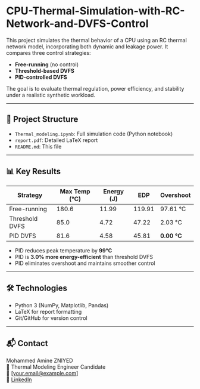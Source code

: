 # CPU-Thermal-Simulation-with-RC-Network-and-DVFS-Control

This project simulates the thermal behavior of a CPU using an RC thermal network model, incorporating both dynamic and leakage power. It compares three control strategies:

-  **Free-running** (no control)
-  **Threshold-based DVFS**
-  **PID-controlled DVFS**

The goal is to evaluate thermal regulation, power efficiency, and stability under a realistic synthetic workload.

---

## 📂 Project Structure

- `Thermal_modeling.ipynb`: Full simulation code (Python notebook)
- `report.pdf`: Detailed LaTeX report
- `README.md`: This file

---

## 📊 Key Results

| Strategy         | Max Temp (°C) | Energy (J) | EDP   | Overshoot |
|------------------|---------------|------------|-------|------------|
| Free-running     | 180.6         | 11.99      | 119.91| 97.61 °C   |
| Threshold DVFS   | 85.0          | 4.72       | 47.22 | 2.03 °C    |
| PID DVFS         | 81.6          | 4.58       | 45.81 | **0.00 °C**|

- PID reduces peak temperature by **99°C**
- PID is **3.0% more energy-efficient** than threshold DVFS
- PID eliminates overshoot and maintains smoother control

---


## 🛠️ Technologies

- Python 3 (NumPy, Matplotlib, Pandas)
- LaTeX for report formatting
- Git/GitHub for version control

---

## 📬 Contact

Mohammed Amine ZNIYED  
🧠 Thermal Modeling Engineer Candidate  
📧 [your.email@example.com]  
🔗 [LinkedIn](https://www.linkedin.com/in/amine-zniyed-1154ba190/)

